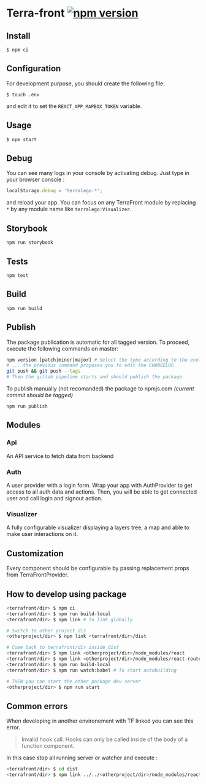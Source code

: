 # Terra-front [![npm version](https://badge.fury.io/js/@terralego%2Fcore.svg)](https://www.npmjs.com/package/@terralego/core)

## Install

```shell
$ npm ci
```

## Configuration

For development purpose, you should create the following file:

    $ touch .env

and edit it to set the `REACT_APP_MAPBOX_TOKEN` variable.

## Usage

```shell
$ npm start
```

## Debug

You can see many logs in your console by activating debug. Just type in your browser console :

```js
localStorage.debug = 'terralego:*';
```

and reload your app. You can focus on any TerraFront module by replacing `*` by any module name like `terralego:Visualizer`.

## Storybook

```shell
npm run storybook
```

## Tests

```shell
npm test
```

## Build

```shell
npm run build
```

## Publish

The package publication is automatic for all tagged version. To proceed, execute
the following commands on master:

```sh
npm version [patch|minor|major] # Select the type according to the evolution criticity
# ... the previous command proposes you to edit the CHANGELOG
git push && git push --tags
# Then the gitlab pipeline starts and should publish the package.
```

To publish manually (not recomanded) the package to npmjs.com *(current commit should be tagged)*

```shell
npm run publish
```

## Modules

### Api

An API service to fetch data from backend

### Auth

A user provider with a login form. Wrap your app with AuthProvider to get access to all auth data and actions. Then, you will be able to get connected user and call login and signout action.

### Visualizer

A fully configurable visualizer displaying a layers tree, a map and able to make user interactions on it.

## Customization

Every component should be configurable by passing replacement props from TerraFrontProvider.

## How to develop using package

```sh
<terrafront/dir> $ npm ci
<terrafront/dir> $ npm run build-local
<terrafront/dir> $ npm link # To link globally

# Switch to other project dir
<otherproject/dir> $ npm link <terrafront/dir>/dist

# Come back to terrafront/dir inside dist
<terrafront/dir> $ npm link <otherproject/dir>/node_modules/react
<terrafront/dir> $ npm link <otherproject/dir>/node_modules/react-router
<terrafront/dir> $ npm run build-local
<terrafront/dir> $ npm run watch:babel # To start autobuilding

# THEN you can start the other package dev server
<otherproject/dir> $ npm run start

```

## Common errors

When developing in another environement with TF linked you can see this error.

> Invalid hook call. Hooks can only be called inside of the body of a function component.

In this case stop all running server or watcher and execute :

```sh
<terrafront/dir> $ cd dist
<terrafront/dir> $ npm link ../../<otherproject/dir>/node_modules/react/
```
